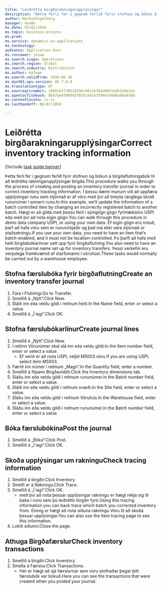 ```yaml
---
title: "Leiðrétta birgðarakningarupplýsingar"
description: "Þetta ferli fer í gegnum ferlið fyrir stofnun og bókun á birgðaflutningabók til að leiðrétta rakningarupplýsingar birgða."
author: MarkusFogelberg
manager: AnnBe
ms.date: 03/02/2016
ms.topic: business-process
ms.prod: 
ms.service: dynamics-ax-applications
ms.technology: 
audience: Application User
ms.reviewer: josaw
ms.search.scope: Operations
ms.search.region: Global
ms.search.industry: Distribution
ms.author: mafoge
ms.search.validFrom: 2016-06-30
ms.dyn365.ops.version: AX 7.0.0
ms.translationtype: HT
ms.sourcegitcommit: 1d98cbff30620256c9d13e7b4a90314db150e33e
ms.openlocfilehash: 8647ae47000d2f035c84cb3f9447e090a8be0360
ms.contentlocale: is-is
ms.lasthandoff: 08/07/2018

---
```

# <a name="correct-inventory-tracking-information"></a><span data-ttu-id="10e69-103">Leiðrétta birgðarakningarupplýsingar</span><span class="sxs-lookup"><span data-stu-id="10e69-103">Correct inventory tracking information</span></span>

[!include [task guide banner](../../includes/task-guide-banner.md)]

<span data-ttu-id="10e69-104">Þetta ferli fer í gegnum ferlið fyrir stofnun og bókun á birgðaflutningabók til að leiðrétta rakningarupplýsingar birgða.</span><span class="sxs-lookup"><span data-stu-id="10e69-104">This procedure walks you through the process of creating and posting an inventory transfer journal in order to correct inventory tracking information.</span></span> <span data-ttu-id="10e69-105">Í þessu dæmi munum við að uppfæra upplýsingar runu sem stjórnað er af vöru með því að breyta ranglega skráð rununúmer í annarri runu.</span><span class="sxs-lookup"><span data-stu-id="10e69-105">In this example, we’ll update the information of a batch controlled item by changing an incorrectly registered batch to another batch.</span></span> <span data-ttu-id="10e69-106">Hægt er að gilda með þessu ferli í sýnigögn gögn fyrirtækisins USPI eða með því að nota eigin gögn.</span><span class="sxs-lookup"><span data-stu-id="10e69-106">You can walk through this procedure in demo data company USPI, or using your own data.</span></span> <span data-ttu-id="10e69-107">Ef eigin gögn eru notuð, þarf að hafa vöru sem er runuvirkjaðir og það má ekki vera stjórnað úr staðsetningu.</span><span class="sxs-lookup"><span data-stu-id="10e69-107">If you use your own data, you need to have an item that’s batch-enabled, and it must not be location-controlled.</span></span> <span data-ttu-id="10e69-108">Þú þarft að hafa með heiti birgðabókarinnar sett upp fyrir birgðaflutning.</span><span class="sxs-lookup"><span data-stu-id="10e69-108">You also need to have an inventory journal name set up for inventory transfers.</span></span> <span data-ttu-id="10e69-109">Þessi verkefni eru venjulega framkvæmd af starfsmanni í vöruhúsi.</span><span class="sxs-lookup"><span data-stu-id="10e69-109">These tasks would normally be carried out by a warehouse employee.</span></span>


## <a name="create-an-inventory-transfer-journal"></a><span data-ttu-id="10e69-110">Stofna færslubóka fyrir birgðaflutning</span><span class="sxs-lookup"><span data-stu-id="10e69-110">Create an inventory transfer journal</span></span>
1. <span data-ttu-id="10e69-111">Fara í Flutningi.</span><span class="sxs-lookup"><span data-stu-id="10e69-111">Go to Transfer.</span></span>
2. <span data-ttu-id="10e69-112">Smellið á „Nýtt“.</span><span class="sxs-lookup"><span data-stu-id="10e69-112">Click New.</span></span>
3. <span data-ttu-id="10e69-113">Sláið inn eða veldu gildi í reitnum heiti.</span><span class="sxs-lookup"><span data-stu-id="10e69-113">In the Name field, enter or select a value.</span></span>
4. <span data-ttu-id="10e69-114">Smellið á „Í lagi“.</span><span class="sxs-lookup"><span data-stu-id="10e69-114">Click OK.</span></span>

## <a name="create-journal-lines"></a><span data-ttu-id="10e69-115">Stofna færslubókarlínur</span><span class="sxs-lookup"><span data-stu-id="10e69-115">Create journal lines</span></span>
1. <span data-ttu-id="10e69-116">Smellið á „Nýtt“.</span><span class="sxs-lookup"><span data-stu-id="10e69-116">Click New.</span></span>
2. <span data-ttu-id="10e69-117">Í reitinn Vörunúmer skal slá inn eða veldu gildi.</span><span class="sxs-lookup"><span data-stu-id="10e69-117">In the Item number field, enter or select a value.</span></span>
    * <span data-ttu-id="10e69-118">Ef verið er að nota USPI, veljið M5003 vöru.</span><span class="sxs-lookup"><span data-stu-id="10e69-118">If you are using USPI, select item M5003.</span></span>  
3. <span data-ttu-id="10e69-119">Færið inn númer í reitnum „Magn“.</span><span class="sxs-lookup"><span data-stu-id="10e69-119">In the Quantity field, enter a number.</span></span>
4. <span data-ttu-id="10e69-120">Smellið á flipann Birgðavíddir.</span><span class="sxs-lookup"><span data-stu-id="10e69-120">Click the Inventory dimensions tab.</span></span>
5. <span data-ttu-id="10e69-121">Sláðu inn eða veldu gildi í reitnum rununúmer.</span><span class="sxs-lookup"><span data-stu-id="10e69-121">In the Batch number field, enter or select a value.</span></span>
6. <span data-ttu-id="10e69-122">Sláið inn eða veldu gildi í reitnum svæði.</span><span class="sxs-lookup"><span data-stu-id="10e69-122">In the Site field, enter or select a value.</span></span>
7. <span data-ttu-id="10e69-123">Sláðu inn eða veldu gildi í reitnum Vöruhús.</span><span class="sxs-lookup"><span data-stu-id="10e69-123">In the Warehouse field, enter or select a value.</span></span>
8. <span data-ttu-id="10e69-124">Sláðu inn eða veldu gildi í reitnum rununúmer.</span><span class="sxs-lookup"><span data-stu-id="10e69-124">In the Batch number field, enter or select a value.</span></span>

## <a name="post-the-journal"></a><span data-ttu-id="10e69-125">Bóka færslubókina</span><span class="sxs-lookup"><span data-stu-id="10e69-125">Post the journal</span></span>
1. <span data-ttu-id="10e69-126">Smellið á „Bóka“.</span><span class="sxs-lookup"><span data-stu-id="10e69-126">Click Post.</span></span>
2. <span data-ttu-id="10e69-127">Smellið á „Í lagi“.</span><span class="sxs-lookup"><span data-stu-id="10e69-127">Click OK.</span></span>

## <a name="check-tracing-information"></a><span data-ttu-id="10e69-128">Skoða upplýsingar um rakningu</span><span class="sxs-lookup"><span data-stu-id="10e69-128">Check tracing information</span></span>
1. <span data-ttu-id="10e69-129">Smellið á birgðir.</span><span class="sxs-lookup"><span data-stu-id="10e69-129">Click Inventory.</span></span>
2. <span data-ttu-id="10e69-130">Smellt er á Rakningu.</span><span class="sxs-lookup"><span data-stu-id="10e69-130">Click Trace.</span></span>
3. <span data-ttu-id="10e69-131">Smellið á „Í lagi“.</span><span class="sxs-lookup"><span data-stu-id="10e69-131">Click OK.</span></span>
    * <span data-ttu-id="10e69-132">með því að nota þessar upplýsingar rakningu er hægt rekja sig til baka í runu sem þú leiðréttir birgðir fyrir.</span><span class="sxs-lookup"><span data-stu-id="10e69-132">Using this tracing information you can back trace which batch you corrected inventory from.</span></span>  <span data-ttu-id="10e69-133">Einnig er hægt að nota síðuna rakningu Vöru til að skoða þessar upplýsingar.</span><span class="sxs-lookup"><span data-stu-id="10e69-133">You can also use the Item tracing page to see this information.</span></span>  
4. <span data-ttu-id="10e69-134">Lokið síðunni.</span><span class="sxs-lookup"><span data-stu-id="10e69-134">Close the page.</span></span>

## <a name="check-inventory-transactions"></a><span data-ttu-id="10e69-135">Athuga Birgðafærslur</span><span class="sxs-lookup"><span data-stu-id="10e69-135">Check inventory transactions</span></span>
1. <span data-ttu-id="10e69-136">Smellið á birgðir.</span><span class="sxs-lookup"><span data-stu-id="10e69-136">Click Inventory.</span></span>
2. <span data-ttu-id="10e69-137">Smella á Færslur.</span><span class="sxs-lookup"><span data-stu-id="10e69-137">Click Transactions.</span></span>
    * <span data-ttu-id="10e69-138">Hér er hægt að sjá færslurnar sem voru stofnaðar þegar þitt færslubók var bókuð.</span><span class="sxs-lookup"><span data-stu-id="10e69-138">Here you can see the transactions that were created when you posted your journal.</span></span>   

